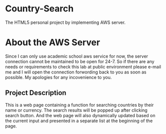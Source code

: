 # Country-Search

The HTML5 personal project by implementing AWS server.

# About the AWS Server

Since I can only use academic school aws service for now, the server connection cannot be maintained to be open for 24-7. So if there are any needs or requirements to check this lab at public environment please e-mail me and I will open the connection forwording back to you as soon as possible. My apologies for any incovenience to you.

## Project Description

This is a web page containing a function for searching countries by their name or currency. The search results will be popped up after clicking search button. And the web page will also dynamically updated based on the current input and presented in a separate list at the beginning of the page.
